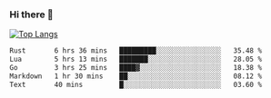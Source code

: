 ### Hi there 👋

<!--
**3Xpl0it3r/3Xpl0it3r** is a ✨ _special_ ✨ repository because its `README.md` (this file) appears on your GitHub profile.

Here are some ideas to get you started:

- 🔭 I’m currently working on ...
- 🌱 I’m currently learning ...
- 👯 I’m looking to collaborate on ...
- 🤔 I’m looking for help with ...
- 💬 Ask me about ...
- 📫 How to reach me: ...
- 😄 Pronouns: ...
- ⚡ Fun fact: ...
-->


[![Top Langs](https://github-readme-stats.vercel.app/api/top-langs/?username=3Xpl0it3r&layout=compact)](https://github.com/3Xpl0it3r/3Xpl0it3r)

<!--START_SECTION:waka-->

```txt
Rust       6 hrs 36 mins   █████████░░░░░░░░░░░░░░░░   35.48 %
Lua        5 hrs 13 mins   ███████░░░░░░░░░░░░░░░░░░   28.05 %
Go         3 hrs 25 mins   ████▓░░░░░░░░░░░░░░░░░░░░   18.38 %
Markdown   1 hr 30 mins    ██░░░░░░░░░░░░░░░░░░░░░░░   08.12 %
Text       40 mins         █░░░░░░░░░░░░░░░░░░░░░░░░   03.60 %
```

<!--END_SECTION:waka-->
